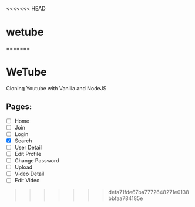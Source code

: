 <<<<<<< HEAD
# wetube
=======
# WeTube

Cloning Youtube with Vanilla and NodeJS


## Pages:

- [ ] Home
- [ ] Join
- [ ] Login
- [x] Search
- [ ] User Detail
- [ ] Edit Profile
- [ ] Change Password
- [ ] Upload
- [ ] Video Detail
- [ ] Edit Video
>>>>>>> defa71fde67ba7772648271e0138bbfaa784185e
